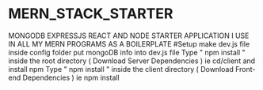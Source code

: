 # MERN_STACK_STARTER
MONGODB EXPRESSJS REACT AND NODE STARTER APPLICATION I USE IN ALL MY MERN PROGRAMS AS A BOILERPLATE
#Setup
make dev.js file inside config folder
put mongoDB info into dev.js file
Type " npm install " inside the root directory ( Download Server Dependencies ) ie cd/client and install npm
Type " npm install " inside the client directory ( Download Front-end Dependencies ) ie npm install 
